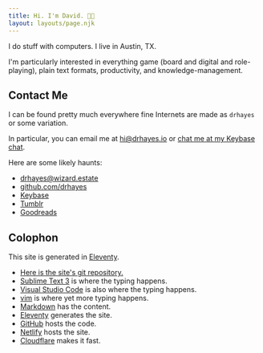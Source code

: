 ```yaml
---
title: Hi. I'm David. 👋🏽
layout: layouts/page.njk
---
```


I do stuff with computers. I live in Austin, TX.

I'm particularly interested in everything game (board and digital and role-playing), plain text formats, productivity, and knowledge-management.

## Contact Me

I can be found pretty much everywhere fine Internets are made as `drhayes` or some variation.

In particular, you can email me at <hi@drhayes.io> or [chat me at my Keybase chat][keybasechat].

Here are some likely haunts:

* <a href="https://wizard.estate/drhayes" rel="me">drhayes@wizard.estate</a>
* <a href="https://github.com/drhayes" rel="me">github.com/drhayes</a>
* <a href="https://keybase.io/drhayes" rel="me">Keybase</a>
* <a href="https://drhayes.tumblr.com" rel="me">Tumblr</a>
* <a href="https://www.goodreads.com/drhayes" rel="me">Goodreads</a>

## Colophon

This site is generated in [Eleventy].

* [Here is the site's git repository.][site]
* [Sublime Text 3][sublime] is where the typing happens.
* [Visual Studio Code][vsc] is also where the typing happens.
* [vim] is where yet more typing happens.
* [Markdown] has the content.
* [Eleventy] generates the site.
* [GitHub] hosts the code.
* [Netlify] hosts the site.
* [Cloudflare] makes it fast.

[site]: https://github.com/drhayes/drhayes.io
[sublime]: https://www.sublimetext.com/3
[vsc]: https://code.visualstudio.com/
[vim]: https://www.vim.org/
[markdown]: https://daringfireball.net/projects/markdown/
[eleventy]: https://www.11ty.dev
[github]: https://github.com/
[netlify]: https://www.netlify.com/
[cloudflare]: https://www.cloudflare.com/
[telegram]: https://t.me/drhayes
[keybasechat]: https://keybase.io/drhayes/chat
